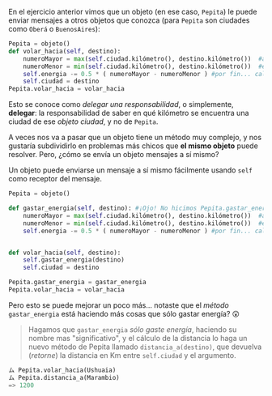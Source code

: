 En el ejercicio anterior vimos que un objeto (en ese caso, `Pepita`) le puede enviar mensajes a otros objetos que conozca (para `Pepita` son  ciudades como `Oberá` o `BuenosAires`):

```python
Pepita = objeto()
def volar_hacia(self, destino):
    numeroMayor = max(self.ciudad.kilómetro(), destino.kilómetro())  #acá Pepita envía dos mensajes... los ves?
    numeroMenor = min(self.ciudad.kilómetro(), destino.kilómetro())  #envía OTROS dos mensajes... 
    self.energia -= 0.5 * ( numeroMayor - numeroMenor ) #por fin... calculamos! OJO con el '-='
    self.ciudad = destino
Pepita.volar_hacia = volar_hacia
```

Esto se conoce como _delegar una responsabilidad_, o simplemente, **delegar**: la responsabilidad de saber en qué kilómetro se encuentra una ciudad de ese _objeto ciudad_, y no de `Pepita`.

A veces nos va a pasar que un objeto tiene un método muy complejo, y nos gustaría subdividirlo en problemas más chicos que **el mismo objeto** puede resolver. Pero, ¿cómo se envía un objeto mensajes a sí mismo?

Un objeto puede enviarse un mensaje a sí mismo fácilmente usando `self` como receptor del mensaje.

```python
Pepita = objeto()

def gastar_energia(self, destino): #¡Ojo! No hicimos Pepita.gastar_energia!(destino)
    numeroMayor = max(self.ciudad.kilómetro(), destino.kilómetro())  #acá Pepita envía dos mensajes... los ves?
    numeroMenor = min(self.ciudad.kilómetro(), destino.kilómetro())  #envía OTROS dos mensajes... 
    self.energia -= 0.5 * ( numeroMayor - numeroMenor ) #por fin... calculamos! OJO con el '-='


def volar_hacia(self, destino):
    self.gastar_energia(destino)
    self.ciudad = destino

Pepita.gastar_energia = gastar_energia
Pepita.volar_hacia = volar_hacia

```

Pero esto se puede mejorar un poco más... notaste que el *método* `gastar_energia` está haciendo más cosas que sólo gastar energía? :astonished:

> Hagamos que `gastar_energia` *sólo gaste energía*, haciendo su nombre mas "significativo", y el cálculo de la distancia lo haga un nuevo método de Pepita llamado `distancia_a(destino)`, que devuelva (*retorne*) la distancia en Km entre `self.ciudad` y el argumento.

```Python
ム Pepita.volar_hacia(Ushuaia)
ム Pepita.distancia_a(Marambio)
=> 1200
```